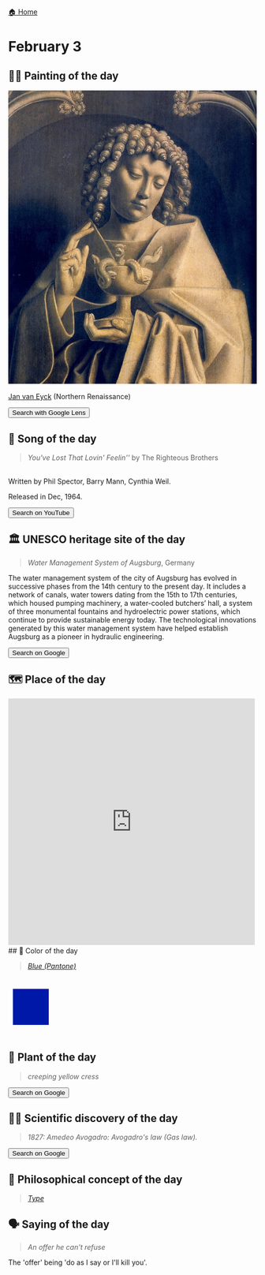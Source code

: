 
[🏠 Home](../../index.md)

# February 3

## 🧑‍🎨 Painting of the day

<img width="600" src="../img/Jan_van_Eyck_3.jpg">

[Jan van Eyck](http://en.wikipedia.org/wiki/Jan_van_Eyck) (Northern Renaissance)

<button class="btn btn-success"
onclick=" window.open('https://lens.google.com/uploadbyurl?url=https://iretes.github.io/one-a-day/data/img/Jan_van_Eyck_3.jpg','_blank')">
Search with Google Lens
</button>

## 🎼 Song of the day

> *You've Lost That Lovin' Feelin''*
by The Righteous Brothers

<br />Written by Phil Spector, Barry Mann, Cynthia Weil.

Released in Dec, 1964.

<button class="btn btn-success"
onclick=" window.open('http://www.youtube.com/search?q=You ve Lost That Lovin  Feelin   by The Righteous Brothers','_blank')">
Search on YouTube
</button>

## 🏛️ UNESCO heritage site of the day

> *Water Management System of Augsburg*, Germany

<p>The water management system of the city of Augsburg has evolved in successive phases from the 14th century to the present day. It includes a network of canals, water towers dating from the 15th to 17th centuries, which housed pumping machinery, a water-cooled butchers’ hall, a system of three monumental fountains and hydroelectric power stations, which continue to provide sustainable energy today. The technological innovations generated by this water management system have helped establish Augsburg as a pioneer in hydraulic engineering.</p>

<button class="btn btn-success"
onclick=" window.open('http://www.google.com/search?q=Water Management System of Augsburg','_blank')">
Search on Google
</button>

## 🗺️ Place of the day

<iframe
src="https://www.mapcrunch.com"
name="mapcrunch"
width="500"
height="500"
allowTransparency="true"
scrolling="no"
frameborder="0"
>
</iframe>
## 🎨 Color of the day

> *[Blue (Pantone)](https://en.wikipedia.org/wiki/Shades_of_blue#Blue_(Pantone))*

<div style="color:#0018A8; font-size: 100px;">&#9632;</div>

## 🌿 Plant of the day

> *creeping yellow cress*

<button class="btn btn-success"
onclick=" window.open('http://www.google.com/search?q=creeping yellow cress','_blank')">
Search on Google
</button>

## 🧑‍🔬 Scientific discovery of the day

> *1827: Amedeo Avogadro: Avogadro's law (Gas law).*

<button class="btn btn-success"
onclick=" window.open('http://www.google.com/search?q=1827: Amedeo Avogadro: Avogadro s law (Gas law).','_blank')">
Search on Google
</button>

## 💭 Philosophical concept of the day

> *[Type](https://en.wikipedia.org/wiki/Type_(metaphysics))*

## 🗣️ Saying of the day

> *An offer he can't refuse*

The
 'offer' being 'do as I say or I'll kill you'.

